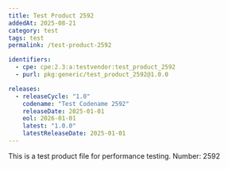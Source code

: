 ```yaml
---
title: Test Product 2592
addedAt: 2025-08-21
category: test
tags: test
permalink: /test-product-2592

identifiers:
  - cpe: cpe:2.3:a:testvendor:test_product_2592
  - purl: pkg:generic/test_product_2592@1.0.0

releases:
  - releaseCycle: "1.0"
    codename: "Test Codename 2592"
    releaseDate: 2025-01-01
    eol: 2026-01-01
    latest: "1.0.0"
    latestReleaseDate: 2025-01-01
---
```


This is a test product file for performance testing. Number: 2592
